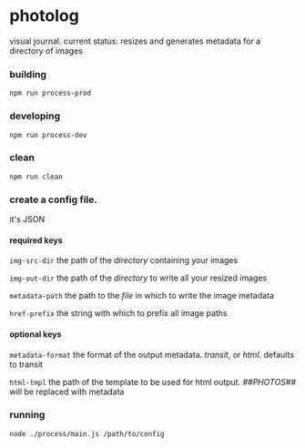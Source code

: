 # photolog
visual journal. current status: resizes and generates metadata for a directory of images

### building

```npm run process-prod```

### developing

```npm run process-dev```

### clean

```npm run clean```


### create a config file.

it's JSON

#### required keys

`img-src-dir` the path of the _directory_ containing your images

`img-out-dir` the path of the _directory_ to write all your resized images

`metadata-path` the path to the _file_ in which to write the image metadata

`href-prefix` the string with which to prefix all image paths

#### optional keys

`metadata-format` the format of the output metadata. _transit_, or _html_. defaults to transit

`html-tmpl` the path of the template to be used for html output. _##PHOTOS##_ will be replaced with metadata

### running

```
node ./process/main.js /path/to/config
```

